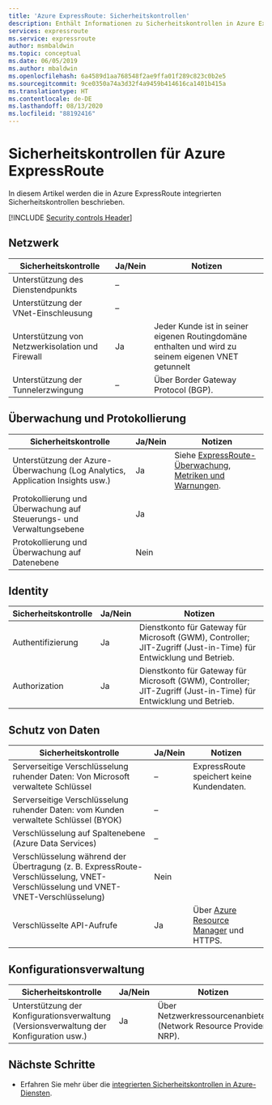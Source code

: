 ```yaml
---
title: 'Azure ExpressRoute: Sicherheitskontrollen'
description: Enthält Informationen zu Sicherheitskontrollen in Azure ExpressRoute. Hierbei handelt es sich um Qualitäten oder Features, mit denen Sicherheitsrisiken verhindert und erkannt und entsprechende Gegenmaßnahmen ergriffen werden können.
services: expressroute
ms.service: expressroute
author: msmbaldwin
ms.topic: conceptual
ms.date: 06/05/2019
ms.author: mbaldwin
ms.openlocfilehash: 6a4589d1aa768548f2ae9ffa01f289c823c0b2e5
ms.sourcegitcommit: 9ce0350a74a3d32f4a9459b414616ca1401b415a
ms.translationtype: HT
ms.contentlocale: de-DE
ms.lasthandoff: 08/13/2020
ms.locfileid: "88192416"
---
```

# <a name="security-controls-for-azure-expressroute"></a>Sicherheitskontrollen für Azure ExpressRoute

In diesem Artikel werden die in Azure ExpressRoute integrierten Sicherheitskontrollen beschrieben.

[!INCLUDE [Security controls Header](../../includes/security-controls-header.md)]

## <a name="network"></a>Netzwerk

| Sicherheitskontrolle | Ja/Nein | Notizen |
|---|---|--|
| Unterstützung des Dienstendpunkts| – |  |
| Unterstützung der VNet-Einschleusung| – | |
| Unterstützung von Netzwerkisolation und Firewall| Ja | Jeder Kunde ist in seiner eigenen Routingdomäne enthalten und wird zu seinem eigenen VNET getunnelt |
| Unterstützung der Tunnelerzwingung| – | Über Border Gateway Protocol (BGP). |

## <a name="monitoring--logging"></a>Überwachung und Protokollierung

| Sicherheitskontrolle | Ja/Nein | Notizen|
|---|---|--|
| Unterstützung der Azure-Überwachung (Log Analytics, Application Insights usw.)| Ja | Siehe [ExpressRoute-Überwachung, Metriken und Warnungen](expressroute-monitoring-metrics-alerts.md).|
| Protokollierung und Überwachung auf Steuerungs- und Verwaltungsebene| Ja |  |
| Protokollierung und Überwachung auf Datenebene| Nein |   |

## <a name="identity"></a>Identity

| Sicherheitskontrolle | Ja/Nein | Notizen|
|---|---|--|
| Authentifizierung| Ja | Dienstkonto für Gateway für Microsoft (GWM), Controller; JIT-Zugriff (Just-in-Time) für Entwicklung und Betrieb. |
| Authorization|  Ja |Dienstkonto für Gateway für Microsoft (GWM), Controller; JIT-Zugriff (Just-in-Time) für Entwicklung und Betrieb. |

## <a name="data-protection"></a>Schutz von Daten

| Sicherheitskontrolle | Ja/Nein | Notizen |
|---|---|--|
| Serverseitige Verschlüsselung ruhender Daten: Von Microsoft verwaltete Schlüssel |  – | ExpressRoute speichert keine Kundendaten. |
| Serverseitige Verschlüsselung ruhender Daten: vom Kunden verwaltete Schlüssel (BYOK) | – |  |
| Verschlüsselung auf Spaltenebene (Azure Data Services)| – | |
| Verschlüsselung während der Übertragung (z. B. ExpressRoute-Verschlüsselung, VNET-Verschlüsselung und VNET-VNET-Verschlüsselung)| Nein | |
| Verschlüsselte API-Aufrufe| Ja | Über [Azure Resource Manager](../azure-resource-manager/index.yml) und HTTPS. |


## <a name="configuration-management"></a>Konfigurationsverwaltung

| Sicherheitskontrolle | Ja/Nein | Notizen|
|---|---|--|
| Unterstützung der Konfigurationsverwaltung (Versionsverwaltung der Konfiguration usw.)| Ja | Über Netzwerkressourcenanbieter (Network Resource Provider, NRP). |

## <a name="next-steps"></a>Nächste Schritte

- Erfahren Sie mehr über die [integrierten Sicherheitskontrollen in Azure-Diensten](../security/fundamentals/security-controls.md).